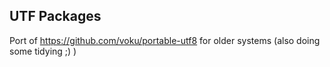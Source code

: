 ## UTF Packages

Port of https://github.com/voku/portable-utf8 for older systems (also doing some tidying ;) )